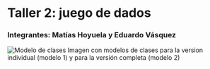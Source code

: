 # Taller 2: juego de dados
### Integrantes: Matías Hoyuela y Eduardo Vásquez

![Modelo de clases](https://github.com/user-attachments/assets/b68e3e7c-af82-4b60-9d1b-c8a2892c3bec)
Imagen con modelos de clases para la version individual (modelo 1) y para la versión completa (modelo 2)
